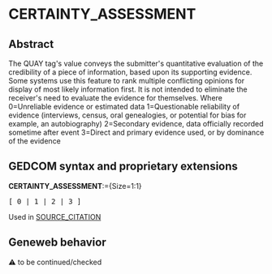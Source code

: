 ﻿# CERTAINTY_ASSESSMENT
## Abstract
The QUAY tag's value conveys the submitter's quantitative evaluation of the credibility of a piece of
information, based upon its supporting evidence. Some systems use this feature to rank multiple
conflicting opinions for display of most likely information first. It is not intended to eliminate the
receiver's need to evaluate the evidence for themselves.
Where
0=Unreliable evidence or estimated data
1=Questionable reliability of evidence (interviews, census, oral genealogies, or potential for bias for example, an autobiography)
2=Secondary evidence, data officially recorded sometime after event
3=Direct and primary evidence used, or by dominance of the evidence


## GEDCOM syntax and proprietary extensions

**CERTAINTY_ASSESSMENT**:={Size=1:1}
<pre>
[ 0 | 1 | 2 | 3 ]
</pre>
Used in <a href=Ged.SOURCE_CITATION.md>SOURCE_CITATION</a><br />


## Geneweb behavior



:warning: to be continued/checked

